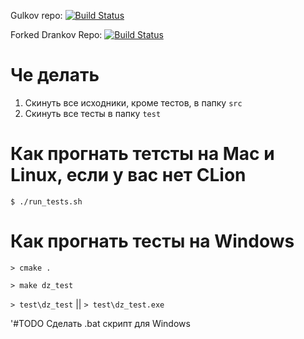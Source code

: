 Gulkov repo: [![Build Status](https://travis-ci.org/frnkySila/shersh_gtest_template.svg?branch=master)](https://travis-ci.org/frnkySila/shersh_gtest_template)

Forked Drankov Repo: [![Build Status](https://travis-ci.org/Sammers21/shersh_gtest_template.svg?branch=master)](https://travis-ci.org/Sammers21/shersh_gtest_template)

# Че делать

1. Скинуть все исходники, кроме тестов, в папку `src`
2. Скинуть все тесты в папку `test`

# Как прогнать тетсты на Mac и Linux, если у вас нет CLion

`$ ./run_tests.sh`

# Как прогнать тесты на Windows

`> cmake .`

`> make dz_test`

`> test\dz_test` || `> test\dz_test.exe` 

'#TODO Cделать .bat скрипт для Windows 

